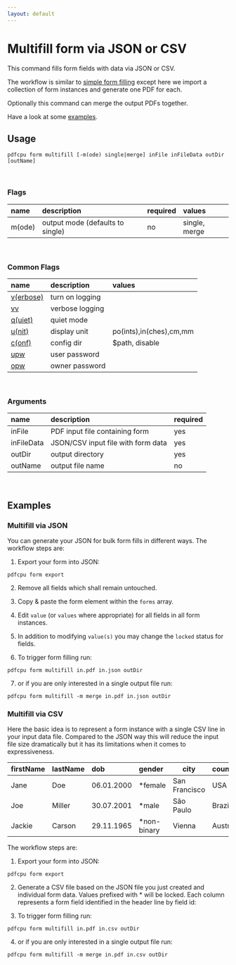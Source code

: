 ```yaml
---
layout: default
---
```


# Multifill form via JSON or CSV

This command fills form fields with data via JSON or CSV.

The workflow is similar to [simple form filling](form_fill.md)
except here we import a collection of form instances and generate one PDF for each.

Optionally this command can merge the output PDFs together.

Have a look at some [examples](#examples). 

## Usage

```
pdfcpu form multifill [-m(ode) single|merge] inFile inFileData outDir [outName]
```
<br>

### Flags

| name                             | description               | required   | values
|:---------------------------------|:--------------------------|:-----------|:-
| m(ode)                           | output mode (defaults to single) | no         | single, merge

<br>

### Common Flags

| name                                            | description     | values
|:------------------------------------------------|:----------------|:-------
| [v(erbose)](../getting_started/common_flags.md) | turn on logging |
| [vv](../getting_started/common_flags.md)        | verbose logging |
| [q(uiet)](../getting_started/common_flags.md)   | quiet mode      |
| [u(nit)](../getting_started/common_flags.md)    | display unit    | po(ints),in(ches),cm,mm
| [c(onf)](../getting_started/common_flags.md)       | config dir      | $path, disable
| [upw](../getting_started/common_flags.md)          | user password   |
| [opw](../getting_started/common_flags.md)          | owner password  |

<br>

### Arguments

| name         | description                        | required
|:-------------|:-----------------------------------|:--------
| inFile       | PDF input file containing form     | yes
| inFileData   | JSON/CSV input file with form data | yes
| outDir       | output directory                   | yes
| outName      | output file name                   | no

<br>

## Examples

### Multifill via JSON

You can generate your JSON for bulk form fills in different ways.
The workflow steps are:

1. Export your form into JSON:
```
pdfcpu form export
```

2. Remove all fields which shall remain untouched.

3. Copy & paste the form element within the `forms` array.

4. Edit `value` (or `values` where appropriate) for all fields in all form instances.

5. In addition to modifying `value(s)` you may change the `locked` status for fields.

6. To trigger form filling run:
```
pdfcpu form multifill in.pdf in.json outDir
```

7. or if you are only interested in a single output file run:
```
pdfcpu form multifill -m merge in.pdf in.json outDir
```

### Multifill via CSV

Here the basic idea is to represent a form instance with a single CSV line in your input data file.
Compared to the JSON way this will reduce the input file size dramatically but it has its limitations when it comes to expressiveness.

|firstName  |lastName  |dob       |gender     |city         |country
|:----------|:---------|:---------|:----------|-------------|-------
|Jane       |Doe       |06.01.2000|*female    |San Francisco|USA
|Joe        |Miller    |30.07.2001|*male      |São Paulo    |Brazil
|Jackie     |Carson    |29.11.1965|*non-binary|Vienna       |Austria

The workflow steps are:

1. Export your form into JSON:
```
pdfcpu form export
```

2. Generate a CSV file based on the JSON file you just created and individual form data.
Values prefixed with * will be locked.
Each column represents a form field identified in the header line by field id:

3. To trigger form filling run:
```
pdfcpu form multifill in.pdf in.csv outDir
```

4. or if you are only interested in a single output file run:
```
pdfcpu form multifill -m merge in.pdf in.csv outDir
```




